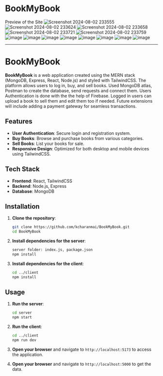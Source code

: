 ﻿# BookMyBook
Preview of the Site
![Screenshot 2024-08-02 233555](https://github.com/user-attachments/assets/724a1eca-3069-41e0-836e-0c9e2751982a)
![Screenshot 2024-08-02 233624](https://github.com/user-attachments/assets/11c7749f-ab16-4b6e-830e-edf3205d022a)
![Screenshot 2024-08-02 233658](https://github.com/user-attachments/assets/a486e4e3-c09d-4ecf-a2fc-4a283ad10af7)
![Screenshot 2024-08-02 233721](https://github.com/user-attachments/assets/45be1fa5-841b-43f3-b8d1-0f8d74a45ea5)
![Screenshot 2024-08-02 233759](https://github.com/user-attachments/assets/87f6ccc9-ae7b-4b3f-a108-2d9ea8c1ee10)
![image](https://github.com/user-attachments/assets/65293c41-55a3-4c1f-8d97-31e8de26e526)
![image](https://github.com/user-attachments/assets/69592579-96ad-43b9-88f8-2b1a89b3995a)
![image](https://github.com/user-attachments/assets/e8202a4e-a7e5-4efe-b44f-d9f571bec410)
![image](https://github.com/user-attachments/assets/afa3f4aa-ceed-4444-9339-6225de993d60)
![image](https://github.com/user-attachments/assets/517d4f23-b317-4568-932b-292c82e70189)
![image](https://github.com/user-attachments/assets/9e78805d-5379-4b72-9425-f5e9c5cac492)
![image](https://github.com/user-attachments/assets/d6d05c57-e7ba-4c6a-a8ff-093e442b55e1)
![image](https://github.com/user-attachments/assets/92714f66-c5af-4d53-95aa-c7e03f24b6f9)

---

# BookMyBook

**BookMyBook** is a web application created using the MERN stack (MongoDB, Express, React, Node.js) and styled with TailwindCSS. The platform allows users to log in, buy, and sell books. Used MongoDB atlas, Postman to create the database, send requests and connect them. Users Authentication is done with the the help of Firebase. Logged in users can upload a book to sell them and edit them too if needed. Future extensions will include adding a payment gateway for seamless transactions.

## Features

- **User Authentication**: Secure login and registration system.
- **Buy Books**: Browse and purchase books from various categories.
- **Sell Books**: List your books for sale.
- **Responsive Design**: Optimized for both desktop and mobile devices using TailwindCSS.

## Tech Stack

- **Frontend**: React, TailwindCSS
- **Backend**: Node.js, Express
- **Database**: MongoDB

## Installation

1. **Clone the repository**:
   ```bash
   git clone https://github.com/kcharanmai/BookMyBook.git
   cd BookMyBook
   ```

2. **Install dependencies for the server**:
   ```bash
   server folder: index.js, package.json
   npm install
   ```

3. **Install dependencies for the client**:
   ```bash
   cd ../client
   npm install
   ```

## Usage

1. **Run the server**:
   ```bash
   cd server
   npm start
   ```

2. **Run the client**:
   ```bash
   cd ../client
   npm run dev
   ```

3. **Open your browser** and navigate to `http://localhost:5173` to access the application.
4. **Open your browser** and navigate to `http://localhost:5000` to get the data.


